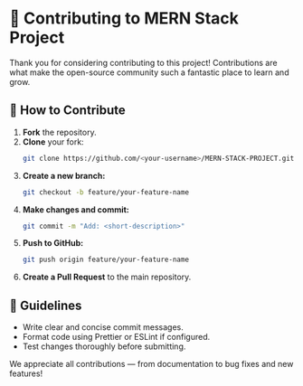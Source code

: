 # 🤝 Contributing to MERN Stack Project

Thank you for considering contributing to this project! Contributions are what make the open-source community such a fantastic place to learn and grow.

## 🔧 How to Contribute

1. **Fork** the repository.
2. **Clone** your fork:
   ```bash
   git clone https://github.com/<your-username>/MERN-STACK-PROJECT.git
   ```
3. **Create a new branch:**
   ```bash
   git checkout -b feature/your-feature-name
   ```
4. **Make changes and commit:**
   ```bash
   git commit -m "Add: <short-description>"
   ```
5. **Push to GitHub:**
   ```bash
   git push origin feature/your-feature-name
   ```
6. **Create a Pull Request** to the main repository.

## 🧼 Guidelines

- Write clear and concise commit messages.
- Format code using Prettier or ESLint if configured.
- Test changes thoroughly before submitting.

We appreciate all contributions — from documentation to bug fixes and new features!
